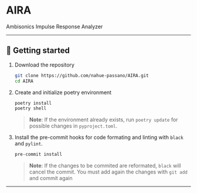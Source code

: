 # AIRA
Ambisonics Impulse Response Analyzer
  
---
## 🌱 **Getting started**

1. Download the repository
    ```bash
    git clone https://github.com/nahue-passano/AIRA.git
    cd AIRA
    ```

2. Create and initialize poetry environment
    ```bash
    poetry install
    poetry shell
    ```

    > **Note**: If the environment already exists, run `poetry update` for possible changes in `pyproject.toml`.

3. Install the pre-commit hooks for code formating and linting with `black` and `pylint`.
    ```bash
    pre-commit install
    ```

    > **Note**: If the changes to be commited are reformated, `black` will cancel the commit. You must add again the changes with `git add` and commit again

---